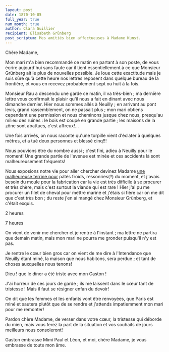```yaml
---
layout: post
date: 1870-10-05
full_year: true
num_month: true
author: Clara Guillier
recipient: Elisabeth Grünberg
post_scriptum: Mes amitiés bien affectueuses à Madame Kunst.
---
```


Chère Madame,


Mon mari m'a bien recommandé ce matin en partant à son poste, de vous écrire
aujourd'hui sans faute car il tient essentiellement à ce que Monsieur Grünberg
ait le plus de nouvelles possible. Je loue cette exactitude mais je suis sûre
qu'à cette heure nos lettres reposent dans quelque bureau de la frontière, et
vous en recevez probablement sept ou huit à la fois.

Monsieur Rau a descendu une garde ce matin, il va très-bien ; ma dernière lettre
vous confirmait le plaisir qu'il nous a fait en dinant avec nous dimanche
dernier. Hier nous sommes allés à Neuilly ; en arrivant au pont levis, grand
rassemblement, on ne passait plus ; mon mari obtiens cependant une permission et
nous cheminons jusque chez nous, presqu'au milieu des ruines : le bois est coupé
en grande partie ; les maisons de la zône sont abattues, c'est affreux!...

Une fois arrivés, on nous raconte qu'une torpille vient d'éclater à quelques
mètres, et a tué deux personnes et blessé cinq!!!

Nous pouvions être du nombre aussi ; c'est fini, adieu à Neuilly pour le moment!
Une grande partie de l'avenue est minée et ces accidents là sont
malheureusement fréquents!

Nous exposions notre vie pour aller chercher devinez Madame
<ins class="straight">une malheureuse terrine pour</ins> pâtés froids,
ressonries(?) du moment, et j'avais 
besoin du moule pour la fabrication car la vie est très difficile à se procurer
et très chère, mais c'est surtout la viande qui est rare ! Hier j'ai pu me
procurer un filet de cheval pour mettre mariné et j'étais si fière car on me
dit que c'est très bon ; du reste j'en ai mangé chez Monsieur Grünberg, et
c'était exquis.

2 heures

7 heures

On vient de venir me chercher et je rentre à l'instant ; ma lettre ne partira
que demain matin, mais mon mari ne pourra me gronder puisqu'il n'y est pas.

Je rentre le cœur bien gros car on vient de me dire à l'Intendance que Neuilly
étant miné, la maison que nous habitons, sera perdue ; et tant de choses
auxquelles nous tenons!

Dieu ! que le diner a été triste avec mon Gaston ! 

J'ai horreur de ces jours de garde ; ils me laissent dans le cœur tant de
tristesse ! Mais il faut se résigner enfan du devoir!

On dit que les femmes et les enfants vont être renvoyées, que Paris est miné
et sautera plutôt que de se rendre et j'attends impatiemment mon mari pour me
remonter!

Pardon chère Madame, de verser dans votre cœur, la tristesse qui déborde du
mien, mais vous ferez la part de la situation et vos souhaits de jours
meilleurs nous consoleront!

Gaston embrasse Mimi Paul et Léon, et moi, chère Madame, je vous embrasse de
toute mon âme.
